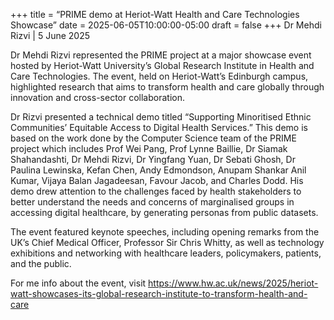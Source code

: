 +++
title = “PRIME demo at Heriot-Watt Health and Care Technologies Showcase”
date = 2025-06-05T10:00:00-05:00
draft = false
+++
Dr Mehdi Rizvi | 5 June 2025

Dr Mehdi Rizvi represented the PRIME project at a major showcase event hosted by Heriot-Watt University’s Global Research Institute in Health and Care Technologies. The event, held on Heriot-Watt’s Edinburgh campus, highlighted research that aims to transform health and care globally through innovation and cross-sector collaboration.

Dr Rizvi presented a technical demo titled “Supporting Minoritised Ethnic Communities’ Equitable Access to Digital Health Services.” This demo is based on the work done by the Computer Science team of the PRIME project which includes Prof Wei Pang, Prof Lynne Baillie, Dr Siamak Shahandashti, Dr Mehdi Rizvi, Dr Yingfang Yuan, Dr Sebati Ghosh, Dr Paulina Lewinska, Kefan Chen, Andy Edmondson, Anupam Shankar Anil Kumar, Vijaya Balan Jagadeesan, Favour Jacob, and Charles Dodd. His demo drew attention to the challenges faced by health stakeholders to better understand the needs and concerns of marginalised groups in accessing digital healthcare, by generating personas from public datasets.

The event featured keynote speeches, including opening remarks from the UK’s Chief Medical Officer, Professor Sir Chris Whitty, as well as technology exhibitions and networking with healthcare leaders, policymakers, patients, and the public.

For me info about the event, visit https://www.hw.ac.uk/news/2025/heriot-watt-showcases-its-global-research-institute-to-transform-health-and-care